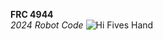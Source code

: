 **FRC 4944**  
*2024 Robot Code*
![Hi Fives Hand](https://www.hi5robotics.com/hi-fives-hand.png)  

